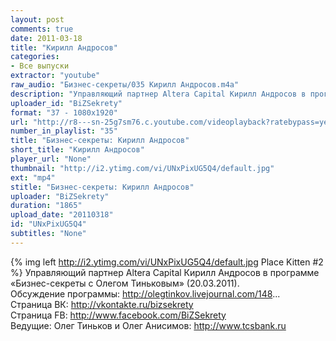 ```yaml
---
layout: post
comments: true
date: 2011-03-18
title: "Кирилл Андросов"
categories:
- Все выпуски
extractor: "youtube"
raw_audio: "Бизнес-секреты/035 Кирилл Андросов.m4a"
description: "Управляющий партнер Altera Capital Кирилл Андросов в программе «Бизнес-секреты с Олегом Тиньковым» (20.03.2011).\nОбсуждение программы: http://olegtinkov.livejournal.com/148...\nСтраница ВК: http://vkontakte.ru/bizsekrety\nСтраница FB: http://www.facebook.com/BiZSekrety\nВедущие: Олег Тиньков и Олег Анисимов: http://www.tcsbank.ru"
uploader_id: "BiZSekrety"
format: "37 - 1080x1920"
url: "http://r8---sn-25g7sm76.c.youtube.com/videoplayback?ratebypass=yes&sver=3&mt=1362503840&key=yt1&expire=1362528734&mv=m&id=50dc4f8b1506e50e&sparams=cp%2Cid%2Cip%2Cipbits%2Citag%2Cratebypass%2Csource%2Cupn%2Cexpire&fexp=916807%2C916623%2C920704%2C912806%2C902000%2C922403%2C922405%2C929901%2C913605%2C925006%2C906938%2C931202%2C908529%2C920201%2C930101%2C930603%2C906834%2C926403%2C913570%2C901451&ipbits=8&itag=37&newshard=yes&ms=au&ip=92.255.182.31&upn=_86LDXpQQrY&source=youtube&cp=U0hVR1VNVl9ITkNONV9NR1pIOm54WGx5X3E4UXl3&signature=9428CE6135B041B0E0A21F433E1D1F7B36F61393.3E7923C72BC5A72958045AC89554932828110660"
number_in_playlist: "35"
title: "Бизнес-секреты: Кирилл Андросов"
short_title: "Кирилл Андросов"
player_url: "None"
thumbnail: "http://i2.ytimg.com/vi/UNxPixUG5Q4/default.jpg"
ext: "mp4"
stitle: "Бизнес-секреты: Кирилл Андросов"
uploader: "BiZSekrety"
duration: "1865"
upload_date: "20110318"
id: "UNxPixUG5Q4"
subtitles: "None"
---
```


{% img left http://i2.ytimg.com/vi/UNxPixUG5Q4/default.jpg Place Kitten #2 %}
Управляющий партнер Altera Capital Кирилл Андросов в программе «Бизнес-секреты с Олегом Тиньковым» (20.03.2011).  
Обсуждение программы: http://olegtinkov.livejournal.com/148...  
Страница ВК: http://vkontakte.ru/bizsekrety  
Страница FB: http://www.facebook.com/BiZSekrety  
Ведущие: Олег Тиньков и Олег Анисимов: http://www.tcsbank.ru
